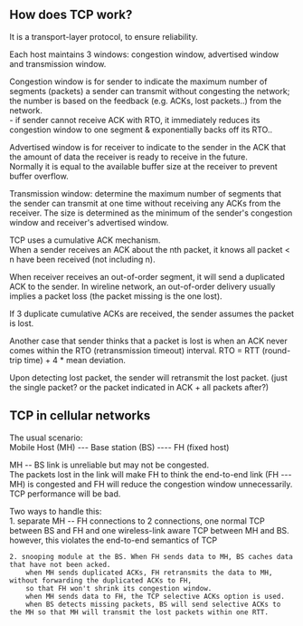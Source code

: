 How does TCP work?
---------------------------

It is a transport-layer protocol, to ensure reliability.

Each host maintains 3 windows: congestion window, advertised window and transmission window.  

Congestion window is for sender to indicate the maximum number of segments (packets) a sender can transmit without congesting the network; 
the number is based on the feedback (e.g. ACKs, lost packets..) from the network.  
	- if sender cannot receive ACK with RTO, it immediately reduces its congestion window to one segment & exponentially backs off its RTO..
	
Advertised window is for receiver to indicate to the sender in the ACK that the amount of data 
the receiver is ready to receive in the future.  
Normally it is equal to the available buffer size at the receiver to prevent buffer overflow.

Transmission window: determine the maximum number of segments that the sender can transmit at one time 
without receiving any ACKs from the receiver. 
The size is determined as the minimum of the sender's congestion window and receiver's advertised window.

TCP uses a cumulative ACK mechanism.  
When a sender receives an ACK about the nth packet, it knows all packet < n have been received (not including n).

When receiver receives an out-of-order segment, it will send a duplicated ACK to the sender. 
In wireline network, an out-of-order delivery usually implies a packet loss (the packet missing is the one lost).

If 3 duplicate cumulative ACKs are received, the sender assumes the packet is lost.

Another case that sender thinks that a packet is lost is when an ACK never comes within the RTO (retransmission timeout) interval. 
RTO = RTT (round-trip time) + 4 * mean deviation.

Upon detecting lost packet, the sender will retransmit the lost packet. (just the single packet? or the packet indicated in ACK + all packets after?)


TCP in cellular networks
-------------------------

The usual scenario:  
Mobile Host (MH) --- Base station (BS) ---- FH (fixed host)

MH -- BS link is unreliable but may not be congested.  
The packets lost in the link will make FH to think the end-to-end link (FH --- MH) is congested and FH will reduce the congestion window unnecessarily.
TCP performance will be bad.

Two ways to handle this:  
	1. separate MH -- FH connections to 2 connections, one normal TCP between BS and FH and one wireless-link aware TCP between MH and BS. 
		however, this violates the end-to-end semantics of TCP

	2. snooping module at the BS. When FH sends data to MH, BS caches data that have not been acked. 
		when MH sends duplicated ACKs, FH retransmits the data to MH, without forwarding the duplicated ACKs to FH, 
		so that FH won't shrink its congestion window. 
		when MH sends data to FH, the TCP selective ACKs option is used. 
		when BS detects missing packets, BS will send selective ACKs to the MH so that MH will transmit the lost packets within one RTT. 

